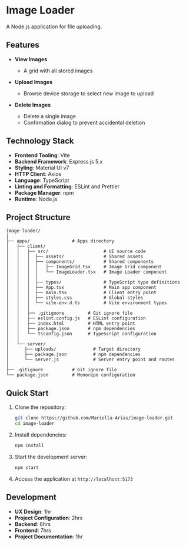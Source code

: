 # Image Loader

A Node.js application for file uploading.

## Features

- **View Images**

  - A grid with all stored images

- **Upload Images**

  - Browse device storage to select new image to upload

- **Delete Images**

  - Delete a single image
  - Confirmation dialog to prevent accidental deletion

## Technology Stack

- **Frontend Tooling**: Vite
- **Backend Framework**: Express.js 5.x
- **Styling**: Material UI v7
- **HTTP Client**: Axios
- **Language**: TypeScript
- **Linting and Formatting**: ESLint and Prettier
- **Package Manager**: npm
- **Runtime**: Node.js

## Project Structure

```
image-loader/
│
├── apps/                # Apps directory
│   ├── client/
│   │   ├── src/                     # UI source code
│   │   │  ├── assets/               # Shared assets
│   │   │  ├── components/           # Shared components
│   │   │  │   ├── ImageGrid.tsx     # Image Grid component
│   │   │  │   └── ImageLoader.tsx   # Image Loader component
│   │   │  │
│   │   │  ├── types/                # TypeScript type definitions
│   │   │  ├── App.tsx               # Main app component
│   │   │  ├── main.tsx              # Client entry point
│   │   │  ├── styles.css            # Global styles
│   │   │  └── vite-env.d.ts         # Vite environment types
│   │   │
│   │   ├── .gitignore         # Git ignore file
│   │   ├── eslint.config.js   # ESLint configuration
│   │   ├── index.html         # HTML entry point
│   │   ├── package.json       # npm dependencies
│   │   └── tsconfig.json      # TypeScript configuration
│   │
│   └── server/
│      ├── uploads/              # Target directory
│      ├── package.json          # npm dependencies
│      └── server.js             # Server entry point and routes
│
├── .gitignore           # Git ignore file
└── package.json         # Monorepo configuration

```

## Quick Start

1. Clone the repository:

   ```bash
   git clone https://github.com/Mariella-Arias/image-loader.git
   cd image-loader
   ```

2. Install dependencies:

   ```bash
   npm install
   ```

3. Start the development server:

   ```bash
   npm start
   ```

4. Access the application at `http://localhost:5173`

## Development

- **UX Design**: 1hr
- **Project Configuration**: 2hrs
- **Backend**: 6hrs
- **Frontend**: 7hrs
- **Project Documentation**: 1hr
